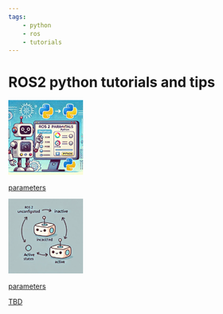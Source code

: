 ```yaml
---
tags:
    - python
    - ros
    - tutorials
---
```


# ROS2 python tutorials and tips

<div class="grid-container">
    <div class="grid-item">
            <a href="parameters">
                <img src="images/ros_parameters.png"  width="150" height="150">
                <p>parameters</p>
            </a>
        </div>
        <div class="grid-item">
            <a href="lifecycle_node">
                <img src="images/ros_lifecycle_node.png"  width="150" height="150">
                <p>parameters</p>
            </a>
        </div>
    <div class="grid-item">
    <a href="ros_eco">
            <p>TBD</p>
            </a>
    </div>
    
</div>

